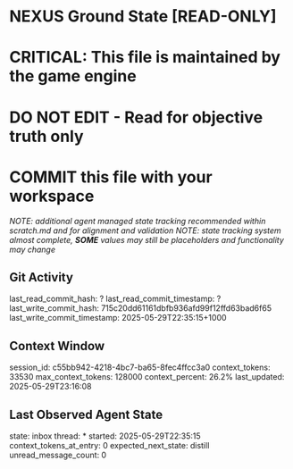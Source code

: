 # NEXUS Ground State [READ-ONLY]
# CRITICAL: This file is maintained by the game engine
# DO NOT EDIT - Read for objective truth only
# COMMIT this file with your workspace
*NOTE: additional agent managed state tracking recommended within scratch.md and for alignment and validation*
*NOTE: state tracking system almost complete, **SOME** values may still be placeholders and functionality may change*

## Git Activity
last_read_commit_hash: ?
last_read_commit_timestamp: ?
last_write_commit_hash: 715c20dd61161dbfb936afd99f12ffd63bad6f65
last_write_commit_timestamp: 2025-05-29T22:35:15+1000

## Context Window
session_id: c55bb942-4218-4bc7-ba65-8fec4ffcc3a0
context_tokens: 33530
max_context_tokens: 128000
context_percent: 26.2%
last_updated: 2025-05-29T23:16:08

## Last Observed Agent State
state: inbox
thread: *
started: 2025-05-29T22:35:15
context_tokens_at_entry: 0
expected_next_state: distill
unread_message_count: 0
